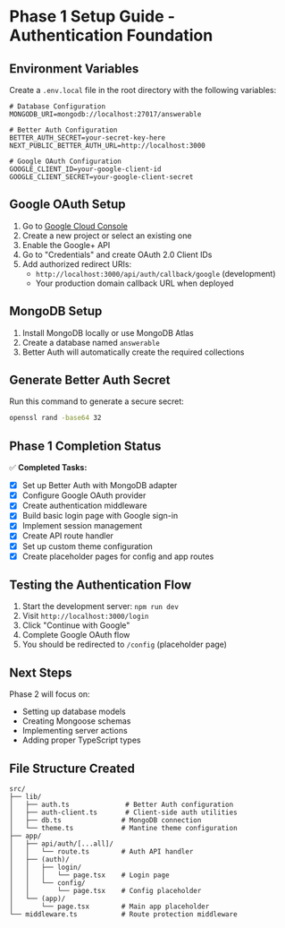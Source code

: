# Phase 1 Setup Guide - Authentication Foundation

## Environment Variables

Create a `.env.local` file in the root directory with the following variables:

```env
# Database Configuration
MONGODB_URI=mongodb://localhost:27017/answerable

# Better Auth Configuration
BETTER_AUTH_SECRET=your-secret-key-here
NEXT_PUBLIC_BETTER_AUTH_URL=http://localhost:3000

# Google OAuth Configuration
GOOGLE_CLIENT_ID=your-google-client-id
GOOGLE_CLIENT_SECRET=your-google-client-secret
```

## Google OAuth Setup

1. Go to [Google Cloud Console](https://console.cloud.google.com/)
2. Create a new project or select an existing one
3. Enable the Google+ API
4. Go to "Credentials" and create OAuth 2.0 Client IDs
5. Add authorized redirect URIs:
   - `http://localhost:3000/api/auth/callback/google` (development)
   - Your production domain callback URL when deployed

## MongoDB Setup

1. Install MongoDB locally or use MongoDB Atlas
2. Create a database named `answerable`
3. Better Auth will automatically create the required collections

## Generate Better Auth Secret

Run this command to generate a secure secret:

```bash
openssl rand -base64 32
```

## Phase 1 Completion Status

✅ **Completed Tasks:**
- [x] Set up Better Auth with MongoDB adapter
- [x] Configure Google OAuth provider
- [x] Create authentication middleware
- [x] Build basic login page with Google sign-in
- [x] Implement session management
- [x] Create API route handler
- [x] Set up custom theme configuration
- [x] Create placeholder pages for config and app routes

## Testing the Authentication Flow

1. Start the development server: `npm run dev`
2. Visit `http://localhost:3000/login`
3. Click "Continue with Google"
4. Complete Google OAuth flow
5. You should be redirected to `/config` (placeholder page)

## Next Steps

Phase 2 will focus on:
- Setting up database models
- Creating Mongoose schemas
- Implementing server actions
- Adding proper TypeScript types

## File Structure Created

```
src/
├── lib/
│   ├── auth.ts              # Better Auth configuration
│   ├── auth-client.ts       # Client-side auth utilities
│   ├── db.ts               # MongoDB connection
│   └── theme.ts            # Mantine theme configuration
├── app/
│   ├── api/auth/[...all]/
│   │   └── route.ts        # Auth API handler
│   ├── (auth)/
│   │   ├── login/
│   │   │   └── page.tsx    # Login page
│   │   └── config/
│   │       └── page.tsx    # Config placeholder
│   └── (app)/
│       └── page.tsx        # Main app placeholder
└── middleware.ts           # Route protection middleware
``` 